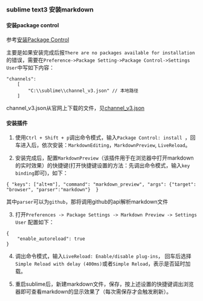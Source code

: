 ### sublime text3 安装markdown
#### 安装package control
参考[安装Package Control](https://blog.csdn.net/zknxx/article/details/52685094)

主要是如果安装完成后报```There are no packages available for installation```的错误，需要在```Preference->Package Setting->Package Control->Settings User```中写如下内容：
```
"channels":
	[
		"C:\\sublime\\channel_v3.json" // 本地路径
	]
```
channel_v3.json从官网上下载的文件，见[channel_v3.json](Blogs/attachments/files/sublime/channel_v3.json)

#### 安装插件
1. 使用```Ctrl + Shift + p```调出命令模式，输入```Package Control: install ```，回车进入后，依次安装：```MarkdownEditing```，```MarkdownPreview```, ```LiveReload```。

2. 安装完成后，配置```MarkdownPreview```（该插件用于在浏览器中打开markdown的实时效果）的快捷键(打开快捷键设置的方法：先调出命令模式，输入```key binding```即可)，如下：
```
{ "keys": ["alt+m"], "command": "markdown_preview", "args": {"target": "browser", "parser":"markdown"}  }
```
其中```parser```可以为```github```，那将调用github的api解析markdown文件

3. 打开```Preferences -> Package Settings -> Markdown Preview -> Settings User``` 配置如下：
```
{
    "enable_autoreload": true
}
```

4. 调出命令模式，输入```LiveReload: Enable/disable plug-ins```， 回车后选择```Simple Reload with delay (400ms)```或者```Simple Reload```，表示是否延时加载。

5. 重启sublime后，新建markdown文件，保存，按上述设置的快捷键调出浏览器即可查看markdown的显示效果了（每次需保存才会触发刷新）。
